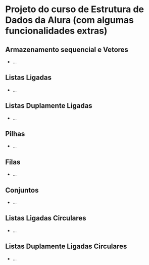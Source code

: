 # Projeto do curso de Estrutura de Dados da Alura (com algumas funcionalidades extras)

## Armazenamento sequencial e Vetores
- ...

## Listas Ligadas
- ...

## Listas Duplamente Ligadas
- ...

## Pilhas
- ...

## Filas
- ...

## Conjuntos
- ...

## Listas Ligadas Circulares
- ...

## Listas Duplamente Ligadas Circulares
- ...
